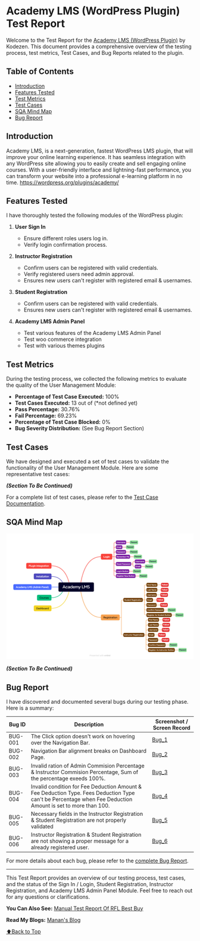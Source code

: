 # Academy LMS (WordPress Plugin) Test Report

Welcome to the Test Report for the [Academy LMS (WordPress Plugin)](https://academylms.net/) by Kodezen. This document provides a comprehensive overview of the testing process, test metrics, Test Cases, and Bug Reports related to the plugin.

## Table of Contents
- [Introduction](#introduction)
- [Features Tested](#features-tested)
- [Test Metrics](#test-metrics)
- [Test Cases](#test-cases)
- [SQA Mind Map](#sqa-mind-map)
- [Bug Report](#bug-report)

## Introduction
Academy LMS, is a next-generation, fastest WordPress LMS plugin, that will improve your online learning experience. It has seamless integration with any WordPress site allowing you to easily create and sell engaging online courses. With a user-friendly interface and lightning-fast performance, you can transform your website into a professional e-learning platform in no time. https://wordpress.org/plugins/academy/

## Features Tested
I have thoroughly tested the following modules of the WordPress plugin:

1. **User Sign In**
   - Ensure different roles users log in.
   - Verify login confirmation process.

2. **Instructor Registration**
   - Confirm users can be registered with valid credentials.
   - Verify registered users need admin approval.
   - Ensures new users can't register with registered email & usernames.

3. **Student Registration**
   - Confirm users can be registered with valid credentials.
   - Ensures new users can't register with registered email & usernames.

4. **Academy LMS Admin Panel**
   - Test various features of the Academy LMS Admin Panel
   - Test woo commerce integration
   - Test with various themes plugins

## Test Metrics
During the testing process, we collected the following metrics to evaluate the quality of the User Management Module:

- **Percentage of Test Case Executed:** 100%
- **Test Cases Executed:** 13 out of (*not defined yet)
- **Pass Percentage:** 30.76%
- **Fail Percentage:** 69.23%
- **Percentage of Test Case Blocked:** 0%
- **Bug Severity Distribution:** (See Bug Report Section)

## Test Cases
We have designed and executed a set of test cases to validate the functionality of the User Management Module. Here are some representative test cases:

***(Section To Be Continued)***

For a complete list of test cases, please refer to the [Test Case Documentation](Academy_LMS_Kodezen.xlsx).

## SQA Mind Map
![SQA Mind Map](/mindmap.png)

***(Section To Be Continued)***

## Bug Report
I have discovered and documented several bugs during our testing phase. Here is a summary:

| Bug ID | Description | Screenshot / Screen Record|
| ------ | ----------- | -------- |
| BUG-001 | The Click option doesn't work on hovering over the Navigation Bar. | [Bug_1](https://drive.google.com/file/d/1kKTm7UH58tEilNqT-8reKMTJHjzApocS/view) |
| BUG-002 | Navigation Bar alignment breaks on Dashboard Page. | [Bug_2](https://github.com/AhmedManan/Academy_LMS_Test_Report/blob/main/Screenshots_%26_Screen_Records/bug_05.png) | 
| BUG-003 | Invalid ration of Admin Commision Percentage & Instructor Commision Percentage, Sum of the percentage exeeds 100%. | [Bug_3](https://drive.google.com/file/d/1diCYo16Bi2_cztWFdGoDZsuBoMhwTVu5/view) | 
| BUG-004 | Invalid condition for Fee Deduction Amount & Fee Deduction Type. Fees Deduction Type can't be Percentage when Fee Deduction Amount is set to more than 100. | [Bug_4](https://drive.google.com/file/d/1gT9IGQ6vcQ7Ktbh8zqxfF3NUUC0xsEuW/view) |
| BUG-005 | Necessary fields in the Instructor Registration & Student Registration are not properly validated | [Bug_5](https://drive.google.com/file/d/1BRGJYUUI7q_Ql_mx6MCTydkJ-6y-1Fir/view) | 
| BUG-006 | Instructor Registration & Student Registration are not showing a proper message for a already registered user. | [Bug_6](https://drive.google.com/file/d/1pqjOMl13I7v5cFUDs4Ne2nu6cv_5-rEL/view) | 

For more details about each bug, please refer to the [complete Bug Report](RFL_Best_Buy.xlsx).

---

This Test Report provides an overview of our testing process, test cases, and the status of the Sign In / Login, Student Registration, Instructor Registration, and Academy LMS Admin Panel Module. Feel free to reach out for any questions or clarifications.

**You Can Also See:** [Manual Test Report Of RFL Best Buy](https://github.com/AhmedManan/Manual_Test_RFL_BestBuy)

**Read My Blogs:** [Manan's Blog](https://ahmedmanan.com/blog/)

[⬆️Back to Top](#academy-lms-wordpress-plugin-test-report)

